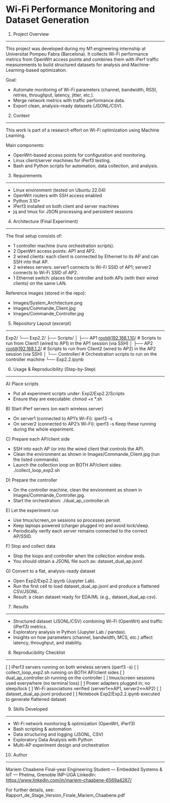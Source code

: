 Wi-Fi Performance Monitoring and Dataset Generation
===================================================

1) Project Overview
-------------------
This project was developed during my M1 engineering internship at Universitat Pompeu Fabra (Barcelona).
It collects Wi-Fi performance metrics from OpenWrt access points and combines them with iPerf traffic
measurements to build structured datasets for analysis and Machine-Learning-based optimization.

Goal:
- Automate monitoring of Wi-Fi parameters (channel, bandwidth, RSSI, retries, throughput, latency, jitter, etc.).
- Merge network metrics with traffic performance data.
- Export clean, analysis-ready datasets (JSONL/CSV).


2) Context
----------
This work is part of a research effort on Wi-Fi optimization using Machine Learning.

Main components:
- OpenWrt-based access points for configuration and monitoring.
- Linux client/server machines for iPerf3 testing.
- Bash and Python scripts for automation, data collection, and analysis.


3) Requirements
---------------
- Linux environment (tested on Ubuntu 22.04)
- OpenWrt routers with SSH access enabled
- Python 3.10+
- iPerf3 installed on both client and server machines
- jq and tmux for JSON processing and persistent sessions


4) Architecture (Final Experiment)
----------------------------------
The final setup consists of:
- 1 controller machine (runs orchestration scripts).
- 2 OpenWrt access points: AP1 and AP2.
- 2 wired clients: each client is connected by Ethernet to its AP and can SSH into that AP.
- 2 wireless servers: server1 connects to Wi-Fi SSID of AP1; server2 connects to Wi-Fi SSID of AP2.
- 1 Ethernet switch: places the controller and both APs (with their wired clients) on the same LAN.

Reference images (stored in the repo):
- Images/System_Architecture.png
- Images/Commande_Client.jpg
- Images/Commande_Controller.jpg


5) Repository Layout (excerpt)
------------------------------
Exp2/
  └── Exp2.2/
      ├── Scripts/
      │   ├── AP1  root@192.168.1.10/   # Scripts to run from Client1 (wired to AP1) in the AP1 session (via SSH)
      │   ├── AP2  root@192.168.1.2/    # Scripts to run from Client2 (wired to AP2) in the AP2 session (via SSH)
      │   └── Controller/               # Orchestration scripts to run on the controller machine
      └── Exp2.2.ipynb

6) Usage & Reproducibility (Step-by-Step)
-----------------------------------------
A) Place scripts
   - Put all experiment scripts under: Exp2/Exp2.2/Scripts
   - Ensure they are executable: chmod +x *.sh

B) Start iPerf servers (on each wireless server)
   - On server1 (connected to AP1’s Wi-Fi):  iperf3 -s
   - On server2 (connected to AP2’s Wi-Fi):  iperf3 -s
   Keep these running during the whole experiment.

C) Prepare each AP/client side
   - SSH into each AP (or into the wired client that controls the AP).
   - Clean the environment as shown in Images/Commande_Client.jpg (run the listed commands).
   - Launch the collection loop on BOTH AP/client sides:
       ./collect_loop_exp2.sh

D) Prepare the controller
   - On the controller machine, clean the environment as shown in Images/Commande_Controller.jpg.
   - Start the orchestration:
       ./dual_ap_controller.sh

E) Let the experiment run
   - Use tmux/screen_on sessions so processes persist.
   - Keep laptops powered (charger plugged in) and avoid lock/sleep.
   - Periodically verify each server remains connected to the correct AP/SSID.

F) Stop and collect data
   - Stop the loops and controller when the collection window ends.
   - You should obtain a JSONL file such as:
       dataset_dual_ap.jsonl

G) Convert to a flat, analysis-ready dataset
   - Open Exp2/Exp2.2.ipynb (Jupyter Lab).
   - Run the first cell to load dataset_dual_ap.jsonl and produce a flattened CSV/JSONL.
   - Result: a clean dataset ready for EDA/ML (e.g., dataset_dual_ap.csv).


7) Results
----------
- Structured dataset (JSONL/CSV) combining Wi-Fi (OpenWrt) and traffic (iPerf3) metrics.
- Exploratory analysis in Python (Jupyter Lab / pandas).
- Insights on how parameters (channel, bandwidth, MCS, etc.) affect latency, throughput, and stability.


8) Reproducibility Checklist
----------------------------
[ ] iPerf3 servers running on both wireless servers (iperf3 -s)
[ ] collect_loop_exp2.sh running on BOTH AP/client sides
[ ] dual_ap_controller.sh running on the controller
[ ] tmux/screen sessions used everywhere (no terminal loss)
[ ] Power adapters plugged in; no sleep/lock
[ ] Wi-Fi associations verified (server1↔AP1, server2↔AP2)
[ ] dataset_dual_ap.jsonl produced
[ ] Notebook Exp2/Exp2.2.ipynb executed to generate flattened dataset


9) Skills Developed
-------------------
- Wi-Fi network monitoring & optimization (OpenWrt, iPerf3)
- Bash scripting & automation
- Data structuring and logging (JSONL, CSV)
- Exploratory Data Analysis with Python
- Multi-AP experiment design and orchestration


10) Author
----------
Mariem Chaabene
Final-year Engineering Student — Embedded Systems & IoT — Phelma, Grenoble INP-UGA
LinkedIn: https://www.linkedin.com/in/mariem-chaabene-6569a4287/

For further details, see:
Rapport_de_Stage_Version_Finale_Mariem_Chaabene.pdf


